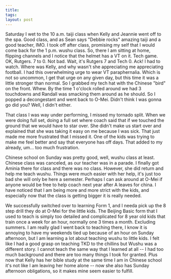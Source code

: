 ```yaml
---
title: 
tags: 
layout: post
---
```

Saturday I wet to the 10 a.m. taiji class when Kelly and Jeannie went off to the spa.  Good class, and as Sean says "Debbie rocks" amazing taiji and a good teacher, IMO. I took off after class, promising my self that I would come back for the 1 p.m. wushu class.  So, there I am sitting at home, flipping channels and I notice that the helmet has a VT on it.  Tech game.  OK, Rutgers.  7 to 0.  Not bad.  Wait, it's Rutgers 7 and Tech 0.  Ack!  I had to watch.  Where was Kelly, and why wasn't she appreciating me appreciating football.  I had this overwhelming urge to wear VT paraphernalia.  Which is not so uncommon, I get that urge on any given day, but this time it was a little stronger than normal.  So I grabbed my tech hat with the Chinese "bird" on the front.  Whew.  By the time 1 o'clock rolled around we had 3 touchdowns and Randall was smacking them around as he should.  So I popped a decongestant and went back to O-Mei.  Didn't think I was gonna go did you?  Well, I didn't either. 



That class I was way under performing, I missed my tornado split.  When we were doing full set, doing a full set where coach said that if we touched the ground that we would have to star over.  She didn't make us start over and explained that she was taking it easy on me because I was sick.  That just made me more frustrated that I missed it.  One of the kids was trying to make me feel better and say that everyone has off days.  That added to my already, um... too much frustration.  



Chinese school on Sunday was pretty good, well, wushu class at least.  Chinese class was canceled, as our teacher was in a parade.  I finally got Aminia there for class and there was no class.  However, she did return and help me teach wushu.  Things were much easier with her help, it's just too bad she will only be here a semester.  Perhaps I can ask around at O-Mei if anyone would be free to help coach next year after A leaves for china.  I have noticed that I am being more and more strict with the kids, and especially now that the class is getting bigger it is really needed.  



We successfully switched over to learning Form 1, and I needa pick up the 8 step drill they do at O-Mei for the little kids.  The Beijing Basic form that I used to teach is simply too detailed and complicated for 8 year old kids that train once a week for an hour, normally one 3 times a month.  Excluding summers.  I am really glad I went back to teaching there, I know it is annoying to have my weekends tied up because of an hour on Sunday afternoon, but I am learning a lot about teaching wushu to little kids.  I felt like I had a good grasp on teaching TKD to the chillins but Wushu was a different story.  I cannot teach the same way that I learned at all -- I had too much background and there are too many things I took for granted.  Plus now that Kelly has her bible study at the same time I am in Chinese school it's not like I am leaving her home alone -- now she also has Sunday afternoon obligations, so it makes mine seem easier to fulfill. 
